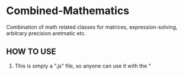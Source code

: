 # Combined-Mathematics
Combination of math related classes for matrices, expression-solving, arbitrary precision aretmatic etc.

## HOW TO USE
1. This is simply a ".js" file, so anyone can use it with the "<script>" tag inside ".html" files.

